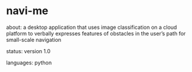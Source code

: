 # navi-me
about: a desktop application that uses image classification on a cloud platform to verbally expresses features of obstacles in the user’s path for small-scale navigation

status: version 1.0

languages: python


